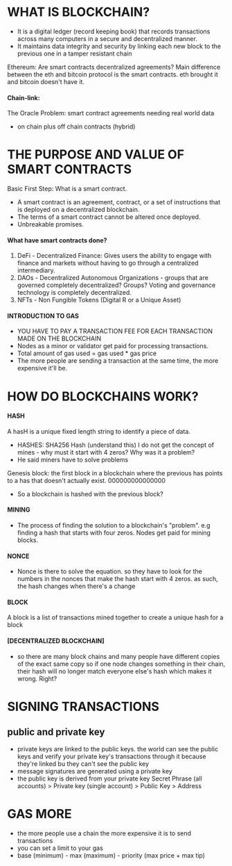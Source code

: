 # WHAT IS BLOCKCHAIN?

- It is a digital ledger (record keeping book) that records transactions across many computers in a secure and decentralized manner.
- It maintains data integrity and security by linking each new block to the previous one in a tamper resistant chain

Ethereum: Are smart contracts decentralized agreements?
Main difference between the eth and bitcoin protocol is the smart contracts. eth brought it and bitcoin doesn't have it.

#### Chain-link:

The Oracle Problem: smart contract agreements needing real world data

- on chain plus off chain contracts (hybrid)

# THE PURPOSE AND VALUE OF SMART CONTRACTS

Basic First Step: What is a smart contract.

- A smart contract is an agreement, contract, or a set of instructions that is deployed on a decentralized blockchain.
- The terms of a smart contract cannot be altered once deployed.
- Unbreakable promises.

#### What have smart contracts done?

1. DeFi - Decentralized Finance: Gives users the ability to engage with finance and markets without having to go through a centralized intermediary.
2. DAOs - Decentralized Autonomous Organizations - groups that are governed completely decentralized? Groups? Voting and governance technology is completely decentralized.
3. NFTs - Non Fungible Tokens (Digital R or a Unique Asset)

#### INTRODUCTION TO GAS

- YOU HAVE TO PAY A TRANSACTION FEE FOR EACH TRANSACTION MADE ON THE BLOCKCHAIN
- Nodes as a minor or validator get paid for processing transactions.
- Total amount of gas used = gas used \* gas price
- The more people are sending a transaction at the same time, the more expensive it'll be.

# HOW DO BLOCKCHAINS WORK?

#### HASH

A hasH is a unique fixed length string to identify a piece of data.

- HASHES: SHA256 Hash (understand this)
  I do not get the concept of mines - why must it start with 4 zeros? Why was it a problem?
- He said miners have to solve problems

Genesis block: the first block in a blockchain where the previous has points to a has that doesn't actually exist. 000000000000000

- So a blockchain is hashed with the previous block?

#### MINING

- The process of finding the solution to a blockchain's "problem". e.g finding a hash that starts with four zeros. Nodes get paid for mining blocks.

#### NONCE

- Nonce is there to solve the equation. so they have to look for the numbers in the nonces that make the hash start with 4 zeros. as such, the hash changes when there's a change

#### BLOCK

A block is a list of transactions mined together to create a unique hash for a block

#### [DECENTRALIZED BLOCKCHAIN]

- so there are many block chains and many people have different copies of the exact same copy so if one node changes something in their chain, their hash will no longer match everyone else's hash which makes it wrong. Right?

# SIGNING TRANSACTIONS

## public and private key

- private keys are linked to the public keys. the world can see the public keys and verify your private key's transactions through it because they're linked bu they can't see the public key
- message signatures are generated using a private key
- the public key is derived from your private key
  Secret Phrase (all accounts) > Private key (single account) > Public Key > Address

# GAS MORE

- the more people use a chain the more expensive it is to send transactions
- you can set a limit to your gas
- base (minimum) - max (maximum) - priority (max price + max tip)

